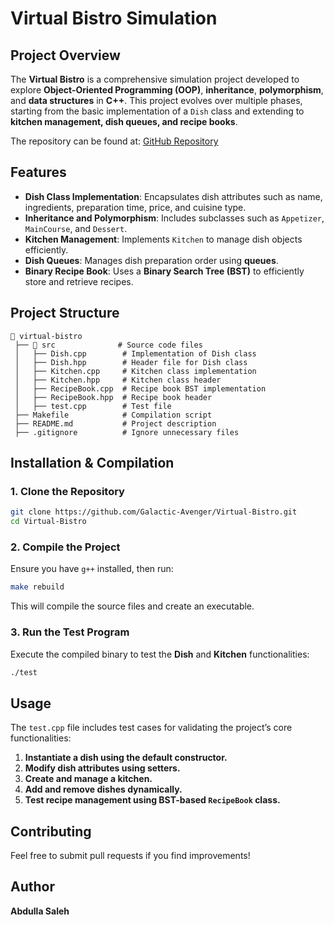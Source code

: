 # Virtual Bistro Simulation

## Project Overview
The **Virtual Bistro** is a comprehensive simulation project developed to explore **Object-Oriented Programming (OOP)**, **inheritance**, **polymorphism**, and **data structures** in **C++**. This project evolves over multiple phases, starting from the basic implementation of a `Dish` class and extending to **kitchen management, dish queues, and recipe books**.

The repository can be found at: [GitHub Repository](https://github.com/Galactic-Avenger/Virtual-Bistro)

## Features
- **Dish Class Implementation**: Encapsulates dish attributes such as name, ingredients, preparation time, price, and cuisine type.
- **Inheritance and Polymorphism**: Includes subclasses such as `Appetizer`, `MainCourse`, and `Dessert`.
- **Kitchen Management**: Implements `Kitchen` to manage dish objects efficiently.
- **Dish Queues**: Manages dish preparation order using **queues**.
- **Binary Recipe Book**: Uses a **Binary Search Tree (BST)** to efficiently store and retrieve recipes.

## Project Structure
```
📂 virtual-bistro
 ├── 📂 src              # Source code files
 │   ├── Dish.cpp        # Implementation of Dish class
 │   ├── Dish.hpp        # Header file for Dish class
 │   ├── Kitchen.cpp     # Kitchen class implementation
 │   ├── Kitchen.hpp     # Kitchen class header
 │   ├── RecipeBook.cpp  # Recipe book BST implementation
 │   ├── RecipeBook.hpp  # Recipe book header
 │   ├── test.cpp        # Test file
 ├── Makefile            # Compilation script
 ├── README.md           # Project description
 ├── .gitignore          # Ignore unnecessary files
```

## Installation & Compilation
### 1. Clone the Repository
```sh
git clone https://github.com/Galactic-Avenger/Virtual-Bistro.git
cd Virtual-Bistro
```

### 2. Compile the Project
Ensure you have `g++` installed, then run:
```sh
make rebuild
```
This will compile the source files and create an executable.

### 3. Run the Test Program
Execute the compiled binary to test the **Dish** and **Kitchen** functionalities:
```sh
./test
```

## Usage
The `test.cpp` file includes test cases for validating the project’s core functionalities:
1. **Instantiate a dish using the default constructor.**
2. **Modify dish attributes using setters.**
3. **Create and manage a kitchen.**
4. **Add and remove dishes dynamically.**
5. **Test recipe management using BST-based `RecipeBook` class.**

## Contributing
Feel free to submit pull requests if you find improvements!

## Author
**Abdulla Saleh**
